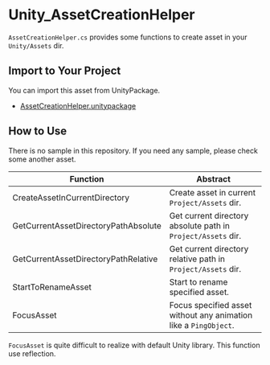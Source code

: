 # Unity_AssetCreationHelper

``AssetCreationHelper.cs`` provides some functions to create asset in your ``Unity/Assets`` dir.

## Import to Your Project

You can import this asset from UnityPackage.

- [AssetCreationHelper.unitypackage](https://github.com/XJINE/Unity_AssetCreationHelper/blob/master/AssetCreationHelper.unitypackage)

## How to Use

There is no sample in this repository. If you need any sample, please check some another asset.


| Function                             | Abstract   |
| ------------------------------------ | ---------- |
| CreateAssetInCurrentDirectory        | Create asset in current ``Project/Assets`` dir.                    |
| GetCurrentAssetDirectoryPathAbsolute | Get current directory absolute path in ``Project/Assets`` dir.     | 
| GetCurrentAssetDirectoryPathRelative | Get current directory relative path in ``Project/Assets`` dir.     |
| StartToRenameAsset                   | Start to rename specified asset.                                   |
| FocusAsset                           | Focus specified asset without any animation like a ``PingObject``. |

``FocusAsset`` is quite difficult to realize with default Unity library. This function use reflection.